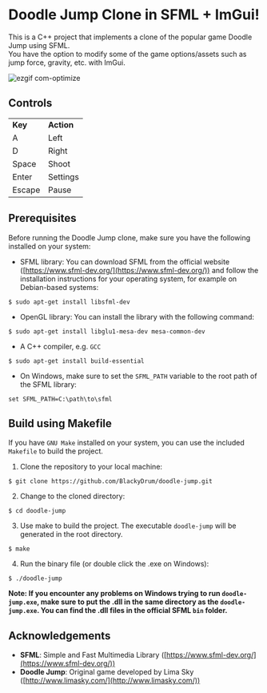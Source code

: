 # Doodle Jump Clone in SFML + ImGui!
This is a C++ project that implements a clone of the popular game Doodle Jump using SFML.<br>
You have the option to modify some of the game options/assets such as jump force, gravity, etc. with ImGui.

![ezgif com-optimize](https://github.com/BlackyDrum/doodle-jump/assets/111639941/d9393c77-2c50-442f-9b73-1fe8793d7fe6)

## Controls
<table>
  <tr>
  <td><strong>Key</strong></td>
  <td><strong>Action</strong></td>
 </tr>
 <tr>
  <td>A</td>
  <td>Left</td>
 </tr>
  <tr>
  <td>D</td>
  <td>Right</td>
 </tr>
  <tr>
  <td>Space</td>
  <td>Shoot</td>
 </tr>
  <tr>
  <td>Enter</td>
  <td>Settings</td>
 </tr>
  <tr>
  <td>Escape</td>
  <td>Pause</td>
 </tr>
</table>


## Prerequisites
Before running the Doodle Jump clone, make sure you have the following installed on your system:
-   SFML library: You can download SFML from the official website ([https://www.sfml-dev.org/](https://www.sfml-dev.org/)) and follow the installation instructions for your operating system, for example on Debian-based systems:
```
$ sudo apt-get install libsfml-dev
```
- OpenGL library: You can install the library with the following command:
```
$ sudo apt-get install libglu1-mesa-dev mesa-common-dev
```
- A C++ compiler, e.g. ``GCC``
```
$ sudo apt-get install build-essential
```
- On Windows, make sure to set the ``SFML_PATH`` variable to the root path of the SFML library:
```
set SFML_PATH=C:\path\to\sfml
```
 
## Build using Makefile
If you have ``GNU Make`` installed on your system, you can use the included ``Makefile`` to build the project.

1. Clone the repository to your local machine:
```
$ git clone https://github.com/BlackyDrum/doodle-jump.git
```
2. Change to the cloned directory:
```
$ cd doodle-jump
```
3. Use make to build the project. The executable ``doodle-jump`` will be generated in the root directory.
```
$ make
```
4. Run the binary file (or double click the .exe on Windows):
```
$ ./doodle-jump
```
<strong>Note: If you encounter any problems on Windows trying to run ``doodle-jump.exe``, make sure to put the .dll in the same directory as the ``doodle-jump.exe``.
You can find the .dll files in the official SFML ``bin`` folder.</strong>

## Acknowledgements

-   <strong>SFML</strong>: Simple and Fast Multimedia Library ([https://www.sfml-dev.org/](https://www.sfml-dev.org/))
-   <strong>Doodle Jump</strong>: Original game developed by Lima Sky ([http://www.limasky.com/](http://www.limasky.com/))

